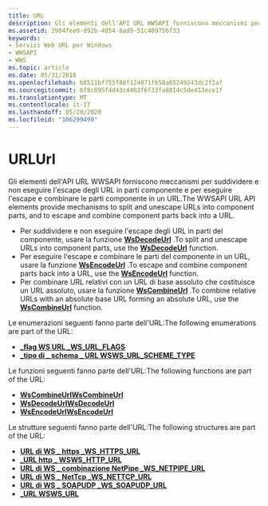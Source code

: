 ```yaml
---
title: URL
description: Gli elementi dell'API URL WWSAPI forniscono meccanismi per suddividere e non eseguire l'escape degli URL in parti componente e per eseguire l'escape e combinare le parti componente in un URL.
ms.assetid: 2904fee0-d92b-4054-8ad9-51c409756f33
keywords:
- Servizi Web URL per Windows
- WWSAPI
- WWS
ms.topic: article
ms.date: 05/31/2018
ms.openlocfilehash: b8511bf755f80f124071f658a65249243dc2f2af
ms.sourcegitcommit: 6f8c895f4d43c4463f6f33fa8014c5de413ece1f
ms.translationtype: MT
ms.contentlocale: it-IT
ms.lasthandoff: 05/20/2020
ms.locfileid: "106299499"
---
```

# <a name="url"></a><span data-ttu-id="314b1-106">URL</span><span class="sxs-lookup"><span data-stu-id="314b1-106">Url</span></span>

<span data-ttu-id="314b1-107">Gli elementi dell'API URL WWSAPI forniscono meccanismi per suddividere e non eseguire l'escape degli URL in parti componente e per eseguire l'escape e combinare le parti componente in un URL.</span><span class="sxs-lookup"><span data-stu-id="314b1-107">The WWSAPI URL API elements provide mechanisms to split and unescape URLs into component parts, and to escape and combine component parts back into a URL.</span></span>

-   <span data-ttu-id="314b1-108">Per suddividere e non eseguire l'escape degli URL in parti del componente, usare la funzione [**WsDecodeUrl**](/windows/desktop/api/WebServices/nf-webservices-wsdecodeurl) .</span><span class="sxs-lookup"><span data-stu-id="314b1-108">To split and unescape URLs into component parts, use the [**WsDecodeUrl**](/windows/desktop/api/WebServices/nf-webservices-wsdecodeurl) function.</span></span>
-   <span data-ttu-id="314b1-109">Per eseguire l'escape e combinare le parti del componente in un URL, usare la funzione [**WsEncodeUrl**](/windows/desktop/api/WebServices/nf-webservices-wsencodeurl) .</span><span class="sxs-lookup"><span data-stu-id="314b1-109">To escape and combine component parts back into a URL, use the [**WsEncodeUrl**](/windows/desktop/api/WebServices/nf-webservices-wsencodeurl) function.</span></span>
-   <span data-ttu-id="314b1-110">Per combinare URL relativi con un URL di base assoluto che costituisce un URL assoluto, usare la funzione [**WsCombineUrl**](/windows/desktop/api/WebServices/nf-webservices-wscombineurl) .</span><span class="sxs-lookup"><span data-stu-id="314b1-110">To combine relative URLs with an absolute base URL forming an absolute URL, use the [**WsCombineUrl**](/windows/desktop/api/WebServices/nf-webservices-wscombineurl) function.</span></span>

<span data-ttu-id="314b1-111">Le enumerazioni seguenti fanno parte dell'URL:</span><span class="sxs-lookup"><span data-stu-id="314b1-111">The following enumerations are part of the URL:</span></span>

-   [<span data-ttu-id="314b1-112">**\_flag WS URL \_**</span><span class="sxs-lookup"><span data-stu-id="314b1-112">**WS\_URL\_FLAGS**</span></span>](/windows/win32/api/webservices/ne-webservices-ws_xml_writer_encoding_type)
-   [<span data-ttu-id="314b1-113">**\_tipo di \_ schema \_ URL WS**</span><span class="sxs-lookup"><span data-stu-id="314b1-113">**WS\_URL\_SCHEME\_TYPE**</span></span>](/windows/desktop/api/WebServices/ne-webservices-ws_url_scheme_type)

<span data-ttu-id="314b1-114">Le funzioni seguenti fanno parte dell'URL:</span><span class="sxs-lookup"><span data-stu-id="314b1-114">The following functions are part of the URL:</span></span>

-   [<span data-ttu-id="314b1-115">**WsCombineUrl**</span><span class="sxs-lookup"><span data-stu-id="314b1-115">**WsCombineUrl**</span></span>](/windows/desktop/api/WebServices/nf-webservices-wscombineurl)
-   [<span data-ttu-id="314b1-116">**WsDecodeUrl**</span><span class="sxs-lookup"><span data-stu-id="314b1-116">**WsDecodeUrl**</span></span>](/windows/desktop/api/WebServices/nf-webservices-wsdecodeurl)
-   [<span data-ttu-id="314b1-117">**WsEncodeUrl**</span><span class="sxs-lookup"><span data-stu-id="314b1-117">**WsEncodeUrl**</span></span>](/windows/desktop/api/WebServices/nf-webservices-wsencodeurl)

<span data-ttu-id="314b1-118">Le strutture seguenti fanno parte dell'URL:</span><span class="sxs-lookup"><span data-stu-id="314b1-118">The following structures are part of the URL:</span></span>

-   [<span data-ttu-id="314b1-119">**URL di WS \_ https \_**</span><span class="sxs-lookup"><span data-stu-id="314b1-119">**WS\_HTTPS\_URL**</span></span>](/windows/desktop/api/WebServices/ns-webservices-ws_https_url)
-   [<span data-ttu-id="314b1-120">**\_URL http \_ WS**</span><span class="sxs-lookup"><span data-stu-id="314b1-120">**WS\_HTTP\_URL**</span></span>](/windows/desktop/api/WebServices/ns-webservices-ws_http_url)
-   [<span data-ttu-id="314b1-121">**URL di WS \_ combinazione NetPipe \_**</span><span class="sxs-lookup"><span data-stu-id="314b1-121">**WS\_NETPIPE\_URL**</span></span>](/windows/desktop/api/WebServices/ns-webservices-ws_namedpipe_sspi_transport_security_binding)
-   [<span data-ttu-id="314b1-122">**URL di WS \_ NetTcp \_**</span><span class="sxs-lookup"><span data-stu-id="314b1-122">**WS\_NETTCP\_URL**</span></span>](/windows/desktop/api/WebServices/ns-webservices-ws_nettcp_url)
-   [<span data-ttu-id="314b1-123">**URL di WS \_ SOAPUDP \_**</span><span class="sxs-lookup"><span data-stu-id="314b1-123">**WS\_SOAPUDP\_URL**</span></span>](/windows/desktop/api/WebServices/ns-webservices-ws_soapudp_url)
-   [<span data-ttu-id="314b1-124">**\_URL WS**</span><span class="sxs-lookup"><span data-stu-id="314b1-124">**WS\_URL**</span></span>](/windows/desktop/api/WebServices/ns-webservices-ws_url)

 

 




